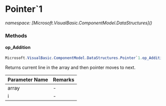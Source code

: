 ﻿# Pointer`1
_namespace: [Microsoft.VisualBasic.ComponentModel.DataStructures](<a href="#" onClick="load('/docs/Microsoft.VisualBasic.ComponentModel.DataStructures/index.md')"></a>)_





### Methods

#### op_Addition
```csharp
Microsoft.VisualBasic.ComponentModel.DataStructures.Pointer`1.op_Addition(`0[],Microsoft.VisualBasic.ComponentModel.DataStructures.Pointer{`0})
```
Returns current line in the array and then pointer moves to next.

|Parameter Name|Remarks|
|--------------|-------|
|array|-|
|i|-|



